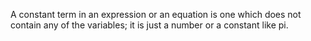 A constant term in an expression or an equation is one which does not
contain any of the variables; it is just a number or a constant like pi.
